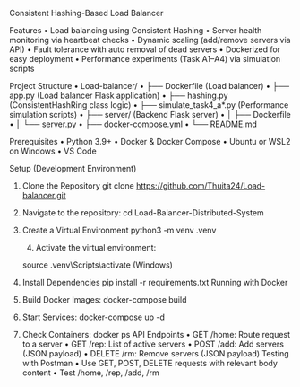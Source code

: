 Consistent Hashing-Based Load Balancer


Features
•	Load balancing using Consistent Hashing
•	Server health monitoring via heartbeat checks
•	Dynamic scaling (add/remove servers via API)
•	Fault tolerance with auto removal of dead servers
•	Dockerized for easy deployment
•	Performance experiments (Task A1–A4) via simulation scripts


Project Structure
•	Load-balancer/
•	├── Dockerfile (Load balancer)
•	├── app.py (Load balancer Flask application)
•	├── hashing.py (ConsistentHashRing class logic)
•	├── simulate_task4_a*.py (Performance simulation scripts)
•	├── server/ (Backend Flask server)
•	│   ├── Dockerfile
•	│   └── server.py
•	├── docker-compose.yml
•	└── README.md

Prerequisites
•	Python 3.9+
•	Docker & Docker Compose
•	Ubuntu or WSL2 on Windows
•	VS Code 


Setup (Development Environment)
1. Clone the Repository
   git clone https://github.com/Thuita24/Load-balancer.git

2. Navigate to the repository:
   cd Load-Balancer-Distributed-System

3. Create a Virtual Environment
   python3 -m venv .venv

     4. Activate the virtual environment:

   source  .venv\Scripts\activate (Windows)

5. Install Dependencies
   pip install -r requirements.txt
Running with Docker
1. Build Docker Images:
 docker-compose build

2. Start Services:
 docker-compose up -d

3. Check Containers: 
docker ps
API Endpoints
•	GET /home: Route request to a server
•	GET /rep: List of active servers
•	POST /add: Add servers (JSON payload)
•	DELETE /rm: Remove servers (JSON payload)
Testing with Postman
•	Use GET, POST, DELETE requests with relevant body content
•	Test /home, /rep, /add, /rm
